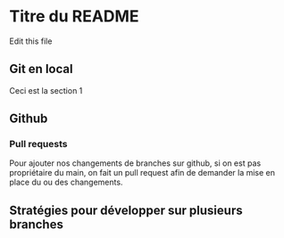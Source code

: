 # Titre du README
Edit this file

## Git en local

Ceci est la section 1

## Github 

### Pull requests
Pour ajouter nos changements de branches sur github, si on est pas propriétaire du main, on fait un pull request afin de demander la mise en place du ou des changements.

## Stratégies pour développer sur plusieurs branches


